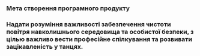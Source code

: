 ### Мета створення програмного продукту

### Надати розуміння важливості забезпечення чистоти повітря навколишнього середовища та особистої безпеки, з цілью важливо вести професійне спілкування та розвивати зацікавленість у танцях. 
